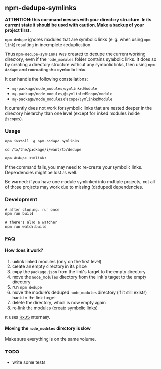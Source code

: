 ## npm-dedupe-symlinks

**ATTENTION: this command messes with your directory structure. In its current
state it should be used with caution. Make a backup of your project first.**

`npm dedupe` ignores modules that are symbolic links (e. g. when using `npm link`)
resulting in incomplete deduplication.

Thus `npm-dedupe-symlinks` was created to dedupe the current working directory,
even if the `node_modules` folder contains symbolic links. It does so by creating
a directory structure without any symbolic links, then using `npm dedupe` and
recreating the symbolic links.

It can handle the following constellations:
- `my-package/node_modules/symlinkedModule`
- `my-package/node_modules/@symlinkedScope/module`
- `my-package/node_modules/@scope/symlinkedModule`

It currently does not work for symbolic links that are nested deeper in the
directory hierarchy than one level (except for linked modules inside `@scopes`).

### Usage

```
npm install -g npm-dedupe-symlinks

cd /to/the/package/i/want/to/dedupe

npm-dedupe-symlinks
```

If the command fails, you may need to re-create your symbolic links. Dependencies
might be lost as well.

Be warned: if you have one module symlinked into multiple projects, not all of
those projects may work due to missing (deduped) dependencies.

### Development

```
# after cloning, run once
npm run build

# there's also a watcher
npm run watch:build
```

### FAQ

#### How does it work?

1. unlink linked modules (only on the first level)
2. create an empty directory in its place
3. copy the `package.json` from the link's target to the empty directory
3. move the `node_modules` directory from the link's target to the empty directory
4. run `npm dedupe`
5. move the module's deduped `node_modules` directory (if it still exists) back
to the link target
6. delete the directory, which is now empty again
7. re-link the modules (create symbolic links)

It uses [RxJS](https://github.com/Reactive-Extensions/RxJS) internally.

#### Moving the `node_modules` directory is slow

Make sure everything is on the same volume.

### TODO

- write some tests
